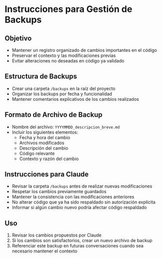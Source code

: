 # Instrucciones para Gestión de Backups

## Objetivo
- Mantener un registro organizado de cambios importantes en el código
- Preservar el contexto y las modificaciones previas
- Evitar alteraciones no deseadas en código ya validado

## Estructura de Backups
- Crear una carpeta `/backups` en la raíz del proyecto
- Organizar los backups por fecha y funcionalidad
- Mantener comentarios explicativos de los cambios realizados

## Formato de Archivo de Backup
- Nombre del archivo: `YYYYMMDD_descripcion_breve.md`
- Incluir los siguientes elementos:
  - Fecha y hora del cambio
  - Archivos modificados
  - Descripción del cambio
  - Código relevante
  - Contexto y razón del cambio

## Instrucciones para Claude
- Revisar la carpeta `/backups` antes de realizar nuevas modificaciones
- Respetar los cambios previamente guardados
- Mantener la consistencia con las modificaciones anteriores
- No alterar código que ya ha sido respaldado sin autorización explícita
- Informar si algún cambio nuevo podría afectar código respaldado

## Uso
1. Revisar los cambios propuestos por Claude
2. Si los cambios son satisfactorios, crear un nuevo archivo de backup
3. Referenciar este backup en futuras conversaciones cuando sea necesario mantener el contexto 